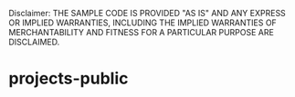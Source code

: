 Disclaimer: THE SAMPLE CODE IS PROVIDED "AS IS" AND ANY EXPRESS OR IMPLIED WARRANTIES, INCLUDING THE IMPLIED WARRANTIES OF MERCHANTABILITY AND FITNESS FOR A PARTICULAR PURPOSE ARE DISCLAIMED.

# projects-public

